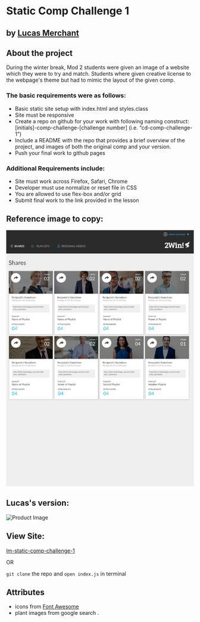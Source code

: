 # Static Comp Challenge 1
## by [Lucas Merchant](https://github.com/lbmerchant93)

## About the project


During the winter break, Mod 2 students were given an image of a website which they were to try and match. Students where given creative license to the webpage's theme but had to mimic the layout of the given comp.

### The basic requirements were as follows:

* Basic static site setup with index.html and styles.class
* Site must be responsive
* Create a repo on github for your work with following naming construct: [initials]-comp-challenge-[challenge number] (i.e. “cd-comp-challenge-1”)
* Include a README with the repo that provides a brief overview of the project, and images of both the original comp and your version.
* Push your final work to github pages

### Additional Requirements include:

* Site must work across Firefox, Safari, Chrome
* Developer must use normalize or reset file in CSS
* You are allowed to use flex-box and/or grid
* Submit final work to the link provided in the lesson


## Reference image to copy:

![Reference Image](./images/static-comp-challenge-1-copy.jpeg)


## Lucas's version:

![Product Image](https://media.giphy.com/media/xUlUDE7chbbIx5fXdP/giphy.gif)


## View Site:
[lm-static-comp-challenge-1](https://lbmerchant93.github.io/lm-comp-challenge-1/)

OR

`git clone` the repo and `open index.js` in terminal

## Attributes

* icons from [Font Awesome](https://fontawesome.com/icons?d=gallery&q=share)
* plant images from google search
.
